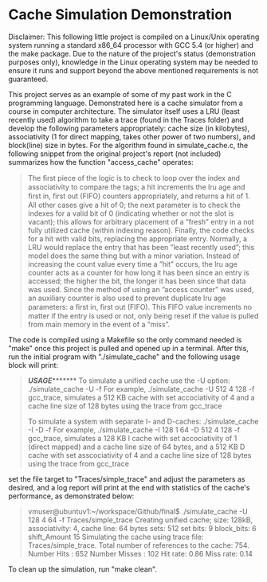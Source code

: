 # Cache Simulation Demonstration

Disclaimer: This following little project is compiled on a Linux/Unix operating system running a standard x86_64 processor with GCC 5.4 (or higher) and the make package.  Due to the nature of the project's status (demonstration purposes only), knowledge in the Linux operating system may be needed to ensure it runs and support beyond the above mentioned requirements is not guaranteed. 



This project serves as an example of some of my past work in the C programming language.  Demonstrated here is a cache simulator from a course in computer architecture.  The simulator itself uses a LRU (least recently used) algorithm to take a trace (found in the Traces folder) and develop the following parameters appropriately: cache size (in kilobytes), associativity (1 for direct mapping, takes other power of two numbers), and block(line) size in bytes.  For the algorithm found in simulate_cache.c, the following snippet from the original project's report (not included) summarizes how the function "access_cache" operates:



> The ﬁrst piece of the logic is to check to loop over the index and associativity to compare the tags; a hit increments the lru age and ﬁrst in, ﬁrst out (FIFO) counters appropriately, and returns a hit of 1. All other cases give a hit of 0; the next parameter is to check the indexes for a valid bit of 0 (indicating whether or not the slot is vacant); this allows for arbitrary placement of a ”fresh” entry in a not fully utilized cache (within indexing reason). Finally, the code checks for a hit with valid bits, replacing the appropriate entry. Normally, a LRU would replace the entry that has been ”least recently used”; this model does the same thing but with a minor variation. Instead of increasing the count value every time a ”hit” occurs, the lru age counter acts as a counter for how long it has been since an entry is accessed; the higher the bit, the longer it has been since that data was used. Since the method of using an ”access counter” was used, an auxiliary counter is also used to prevent duplicate lru age parameters: a ﬁrst in, ﬁrst out (FIFO). This FIFO value increments no matter if the entry is used or not, only being reset if the value is pulled from main memory in the event of a ”miss”.



The code is compiled using a Makefile so the only command needed is "make" once this project is pulled and opened up in a terminal.  After this, run the initial program with "./simulate_cache" and the following usage block will print:



> *****************USAGE************************
> To simulate a unified cache use the -U option:
> ./simulate_cache -U <cache size in Kilobytes> <set associativity> <cache line size in bytes> -f <trace file>
> For example, ./simulate_cache -U 512 4 128 -f gcc_trace, simulates a 512 KB cache with
> set accociativity of 4 and a cache line size of 128 bytes using the trace from gcc_trace
>
> To simulate a system with separate I- and D-caches:
> ./simulate_cache -I <cache size> <set associativity> <cache line size> -D <cache size> <set associativity> <cache line size> -f <trace file>
> For example, ./simulate_cache -I 128 1 64 -D 512 4 128 -f gcc_trace, simulates a 128 KB I cache with
> set accociativity of 1 (direct mapped) and a cache line size of 64 bytes, and a 512 KB D cache with
> set asscociativity of 4 and a cache line size of 128 bytes using the trace from gcc_trace



set the file target to "Traces/simple_trace" and adjust the parameters as desired, and a log report will print at the end with statistics of the cache's performance, as demonstrated below:



> vmuser@ubuntuv1:~/workspace/Github/final$ ./simulate_cache -U 128 4 64 -f Traces/simple_trace
> Creating unified cache; size: 128kB, associativity: 4, cache line: 64 bytes
> sets: 512 set bits: 9 block_bits: 6 shift_Amount 15
> Simulating the cache using trace file: Traces/simple_trace.
> Total number of references to the cache: 754.
> Number Hits   : 652
> Number Misses : 102
> Hit  rate: 0.86
> Miss rate: 0.14



To clean up the simulation, run "make clean". 